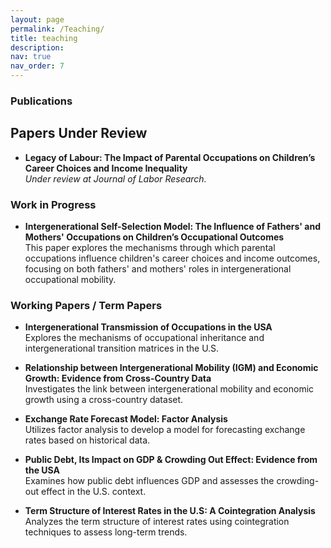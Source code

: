 ```yaml
---
layout: page
permalink: /Teaching/
title: teaching
description:
nav: true
nav_order: 7
---
```



### Publications 
  ## Papers Under Review
- **Legacy of Labour: The Impact of Parental Occupations on Children’s Career Choices and Income Inequality**  
  *Under review at Journal of Labor Research.*

### Work in Progress

- **Intergenerational Self-Selection Model: The Influence of Fathers' and Mothers' Occupations on Children’s Occupational Outcomes**  
  This paper explores the mechanisms through which parental occupations influence children's career choices and income outcomes, focusing on both fathers' and mothers' roles in intergenerational occupational mobility.

### Working Papers / Term Papers

- **Intergenerational Transmission of Occupations in the USA**  
  Explores the mechanisms of occupational inheritance and intergenerational transition matrices in the U.S.

- **Relationship between Intergenerational Mobility (IGM) and Economic Growth: Evidence from Cross-Country Data**  
  Investigates the link between intergenerational mobility and economic growth using a cross-country dataset.

- **Exchange Rate Forecast Model: Factor Analysis**  
  Utilizes factor analysis to develop a model for forecasting exchange rates based on historical data.

- **Public Debt, Its Impact on GDP & Crowding Out Effect: Evidence from the USA**  
  Examines how public debt influences GDP and assesses the crowding-out effect in the U.S. context.

- **Term Structure of Interest Rates in the U.S: A Cointegration Analysis**  
  Analyzes the term structure of interest rates using cointegration techniques to assess long-term trends.

